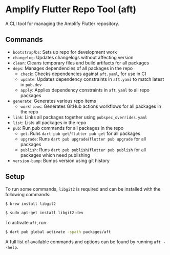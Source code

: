 # Amplify Flutter Repo Tool (aft)

A CLI tool for managing the Amplify Flutter repository.

## Commands

- `bootstrap`/`bs`: Sets up repo for development work
- `changelog`: Updates changelogs without affecting version
- `clean`: Cleans temporary files and build artifacts for all packages
- `deps`: Manages dependencies of all packages in the repo
  - `check`: Checks dependencies against `aft.yaml`, for use in CI
  - `update`: Updates dependency constraints in `aft.yaml` to match latest in `pub.dev`
  - `apply`: Applies dependency constraints in `aft.yaml` to all repo packages
- `generate`: Generates various repo items
  - `workflows`: Generates GitHub actions workflows for all packages in the repo
- `link`: Links all packages together using `pubspec_overrides.yaml`
- `list`: Lists all packages in the repo
- `pub`: Run pub commands for all packages in the repo
  - `get`: Runs `dart pub get`/`flutter pub get` for all packages
  - `upgrade`: Runs `dart pub upgrade`/`flutter pub upgrade` for all packages
  - `publish`: Runs `dart pub publish`/`flutter pub publish` for all packages which need publishing
- `version-bump`: Bumps version using git history

## Setup

To run some commands, `libgit2` is required and can be installed with the following commands:

```sh
$ brew install libgit2
```

```sh
$ sudo apt-get install libgit2-dev
```

To activate `aft`, run:

```sh
$ dart pub global activate -spath packages/aft
```

A full list of available commands and options can be found by running `aft --help`.
